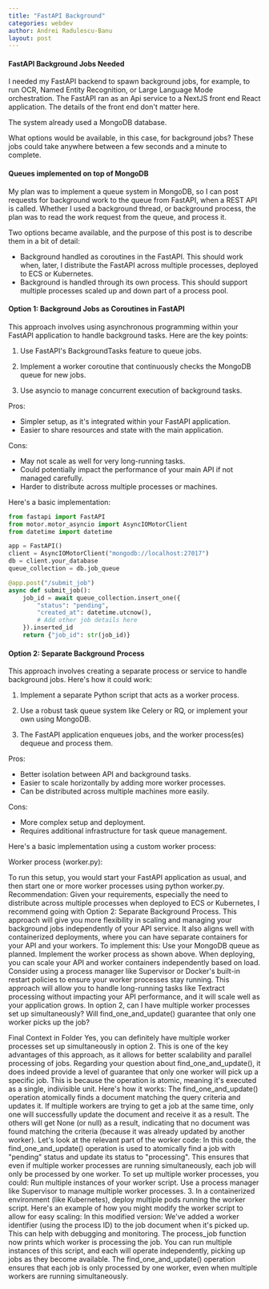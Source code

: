 ```yaml
---
title: "FastAPI Background"
categories: webdev
author: Andrei Radulescu-Banu
layout: post
---
```


#### FastAPI Background Jobs Needed
I needed my FastAPI backend to spawn background jobs, for example, to run OCR, Named Entity Recognition, or Large Language Mode orchestration. The FastAPI ran as an Api service to a NextJS front end React application. The details of the front end don't matter here.

The system already used a MongoDB database.

What options would be available, in this case, for background jobs? These jobs could take anywhere between a few seconds and a minute to complete.

#### Queues implemented on top of MongoDB

My plan was to implement a queue system in MongoDB, so I can post requests for background work to the queue from FastAPI, when a REST API is called. Whether I used a background thread, or background process, the plan was to read the work request from the queue, and process it.

Two options became available, and the purpose of this post is to describe them in a bit of detail:
* Background handled as coroutines in the FastAPI. This should work when, later, I distribute the FastAPI across multiple processes, deployed to ECS or Kubernetes.
* Background is handled through its own process. This should support multiple processes scaled up and down part of a process pool.

#### Option 1: Background Jobs as Coroutines in FastAPI

This approach involves using asynchronous programming within your FastAPI application to handle background tasks. Here are the key points:

1. Use FastAPI's BackgroundTasks feature to queue jobs.

2. Implement a worker coroutine that continuously checks the MongoDB queue for new jobs.

3. Use asyncio to manage concurrent execution of background tasks.

Pros:
* Simpler setup, as it's integrated within your FastAPI application.
* Easier to share resources and state with the main application.

Cons:
* May not scale as well for very long-running tasks.
* Could potentially impact the performance of your main API if not managed carefully.
* Harder to distribute across multiple processes or machines.

Here's a basic implementation:

```python
from fastapi import FastAPI
from motor.motor_asyncio import AsyncIOMotorClient
from datetime import datetime

app = FastAPI()
client = AsyncIOMotorClient("mongodb://localhost:27017")
db = client.your_database
queue_collection = db.job_queue

@app.post("/submit_job")
async def submit_job():
    job_id = await queue_collection.insert_one({
        "status": "pending",
        "created_at": datetime.utcnow(),
        # Add other job details here
    }).inserted_id
    return {"job_id": str(job_id)}
```

#### Option 2: Separate Background Process

This approach involves creating a separate process or service to handle background jobs. Here's how it could work:

1. Implement a separate Python script that acts as a worker process.

2. Use a robust task queue system like Celery or RQ, or implement your own using MongoDB.

3. The FastAPI application enqueues jobs, and the worker process(es) dequeue and process them.

Pros:
* Better isolation between API and background tasks.
* Easier to scale horizontally by adding more worker processes.
* Can be distributed across multiple machines more easily.

Cons:
* More complex setup and deployment.
* Requires additional infrastructure for task queue management.

Here's a basic implementation using a custom worker process:

Worker process (worker.py):

To run this setup, you would start your FastAPI application as usual, and then start one or more worker processes using python worker.py.
Recommendation:
Given your requirements, especially the need to distribute across multiple processes when deployed to ECS or Kubernetes, I recommend going with Option 2: Separate Background Process.
This approach will give you more flexibility in scaling and managing your background jobs independently of your API service. It also aligns well with containerized deployments, where you can have separate containers for your API and your workers.
To implement this:
Use your MongoDB queue as planned.
Implement the worker process as shown above.
When deploying, you can scale your API and worker containers independently based on load.
Consider using a process manager like Supervisor or Docker's built-in restart policies to ensure your worker processes stay running.
This approach will allow you to handle long-running tasks like Textract processing without impacting your API performance, and it will scale well as your application grows.
In option 2, can I have multiple worker processes set up simultaneously? Will find_one_and_update() guarantee that only one worker picks up the job?

Final Context in Folder
Yes, you can definitely have multiple worker processes set up simultaneously in option 2. This is one of the key advantages of this approach, as it allows for better scalability and parallel processing of jobs.
Regarding your question about find_one_and_update(), it does indeed provide a level of guarantee that only one worker will pick up a specific job. This is because the operation is atomic, meaning it's executed as a single, indivisible unit. Here's how it works:
The find_one_and_update() operation atomically finds a document matching the query criteria and updates it.
If multiple workers are trying to get a job at the same time, only one will successfully update the document and receive it as a result.
The others will get None (or null) as a result, indicating that no document was found matching the criteria (because it was already updated by another worker).
Let's look at the relevant part of the worker code:
In this code, the find_one_and_update() operation is used to atomically find a job with "pending" status and update its status to "processing". This ensures that even if multiple worker processes are running simultaneously, each job will only be processed by one worker.
To set up multiple worker processes, you could:
Run multiple instances of your worker script.
Use a process manager like Supervisor to manage multiple worker processes.
3. In a containerized environment (like Kubernetes), deploy multiple pods running the worker script.
Here's an example of how you might modify the worker script to allow for easy scaling:
In this modified version:
We've added a worker identifier (using the process ID) to the job document when it's picked up. This can help with debugging and monitoring.
The process_job function now prints which worker is processing the job.
You can run multiple instances of this script, and each will operate independently, picking up jobs as they become available. The find_one_and_update() operation ensures that each job is only processed by one worker, even when multiple workers are running simultaneously.

